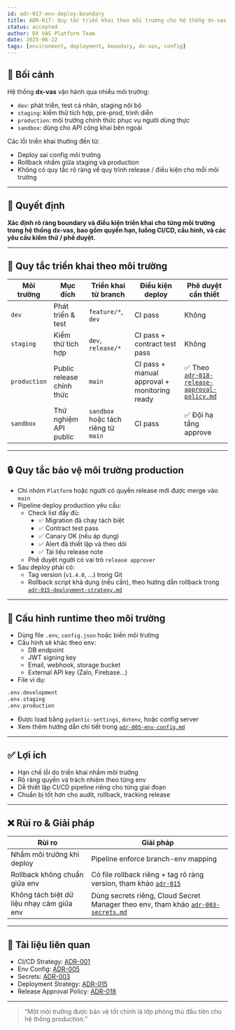 ```yaml
---
id: adr-017-env-deploy-boundary
title: ADR-017: Quy tắc triển khai theo môi trường cho hệ thống dx-vas
status: accepted
author: DX VAS Platform Team
date: 2025-06-22
tags: [environment, deployment, boundary, dx-vas, config]
---
```


## 📌 Bối cảnh

Hệ thống **dx-vas** vận hành qua nhiều môi trường:
- `dev`: phát triển, test cá nhân, staging nội bộ
- `staging`: kiểm thử tích hợp, pre-prod, trình diễn
- `production`: môi trường chính thức phục vụ người dùng thực
- `sandbox`: dùng cho API công khai bên ngoài

Các lỗi triển khai thường đến từ:
- Deploy sai config môi trường
- Rollback nhầm giữa staging và production
- Không có quy tắc rõ ràng về quy trình release / điều kiện cho mỗi môi trường

---

## 🧠 Quyết định

**Xác định rõ ràng boundary và điều kiện triển khai cho từng môi trường trong hệ thống dx-vas, bao gồm quyền hạn, luồng CI/CD, cấu hình, và các yêu cầu kiểm thử / phê duyệt.**

---

## 🧩 Quy tắc triển khai theo môi trường

| Môi trường | Mục đích | Triển khai từ branch | Điều kiện deploy | Phê duyệt cần thiết |
|------------|----------|----------------------|-------------------|----------------------|
| `dev` | Phát triển & test | `feature/*`, `dev` | CI pass | Không |
| `staging` | Kiểm thử tích hợp | `dev`, `release/*` | CI pass + contract test pass | Không |
| `production` | Public release chính thức | `main` | CI pass + manual approval + monitoring ready | ✅ Theo [`adr-018-release-approval-policy.md`](./adr-018-release-approval-policy.md) |
| `sandbox` | Thử nghiệm API public | `sandbox` hoặc tách riêng từ `main` | CI pass | ✅ Đội hạ tầng approve |

---

## 🔒 Quy tắc bảo vệ môi trường production

- Chỉ nhóm `Platform` hoặc người có quyền release mới được merge vào `main`
- Pipeline deploy production yêu cầu:
  - Check list đầy đủ:
    - ✅ Migration đã chạy tách biệt
    - ✅ Contract test pass
    - ✅ Canary OK (nếu áp dụng)
    - ✅ Alert đã thiết lập và theo dõi
    - ✅ Tài liệu release note
  - Phê duyệt người có vai trò `release approver`
- Sau deploy phải có:
  - Tag version (`v1.4.0`, ...) trong Git
  - Rollback script khả dụng (nếu cần), theo hướng dẫn rollback trong [`adr-015-deployment-strategy.md`](./adr-015-deployment-strategy.md)

---

## 🔧 Cấu hình runtime theo môi trường

- Dùng file `.env`, `config.json` hoặc biến môi trường
- Cấu hình sẽ khác theo env:
  - DB endpoint
  - JWT signing key
  - Email, webhook, storage bucket
  - External API key (Zalo, Firebase...)
- File ví dụ:
```bash
.env.development
.env.staging
.env.production
```
- Được load bằng `pydantic-settings`, `dotenv`, hoặc config server
- Xem thêm hướng dẫn chi tiết trong [`adr-005-env-config.md`](./adr-005-env-config.md)

---

## ✅ Lợi ích

- Hạn chế lỗi do triển khai nhầm môi trường
- Rõ ràng quyền và trách nhiệm theo từng env
- Dễ thiết lập CI/CD pipeline riêng cho từng giai đoạn
- Chuẩn bị tốt hơn cho audit, rollback, tracking release

---

## ❌ Rủi ro & Giải pháp

| Rủi ro | Giải pháp |
|--------|-----------|
| Nhầm môi trường khi deploy | Pipeline enforce branch-env mapping |
| Rollback không chuẩn giữa env | Có file rollback riêng + tag rõ ràng version, tham khảo [`adr-015`](./adr-015-deployment-strategy.md) |
| Không tách biệt dữ liệu nhạy cảm giữa env | Dùng secrets riêng, Cloud Secret Manager theo env, tham khảo [`adr-003-secrets.md`](./adr-003-secrets.md) |

---

## 📎 Tài liệu liên quan

- CI/CD Strategy: [ADR-001](./adr-001-ci-cd.md)
- Env Config: [ADR-005](./adr-005-env-config.md)
- Secrets: [ADR-003](./adr-003-secrets.md)
- Deployment Strategy: [ADR-015](./adr-015-deployment-strategy.md)
- Release Approval Policy: [ADR-018](./adr-018-release-approval-policy.md)

---
> “Một môi trường được bảo vệ tốt chính là lớp phòng thủ đầu tiên cho hệ thống production.”
